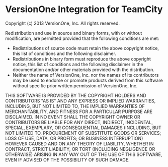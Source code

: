 # VersionOne Integration for TeamCity
Copyright (c) 2013 VersionOne, Inc.
All rights reserved.

Redistribution and use in source and binary forms, with or without 
modification, are permitted provided that the following conditions are 
met:

* Redistributions of source code must retain the above copyright 
  notice, this list of conditions and the following disclaimer.
* Redistributions in binary form must reproduce the above copyright 
  notice, this list of conditions and the following disclaimer in the 
  documentation and/or other materials provided with the distribution.
* Neither the name of VersionOne, Inc. nor the names of its 
  contributors may be used to endorse or promote products derived from 
  this software without specific prior written permission of 
  VersionOne, Inc.

THIS SOFTWARE IS PROVIDED BY THE COPYRIGHT HOLDERS AND 
CONTRIBUTORS "AS IS" AND ANY EXPRESS OR IMPLIED WARRANTIES, 
INCLUDING, BUT NOT LIMITED TO, THE IMPLIED WARRANTIES OF 
MERCHANTABILITY, AND FITNESS FOR A PARTICULAR PURPOSE ARE 
DISCLAIMED. IN NO EVENT SHALL THE COPYRIGHT OWNER OR CONTRIBUTORS
BE LIABLE FOR ANY DIRECT, INDIRECT, INCIDENTAL, SPECIAL, 
EXEMPLARY, OR CONSEQUENTIAL DAMAGES (INCLUDING, BUT NOT LIMITED 
TO, PROCUREMENT OF SUBSTITUTE GOODS OR SERVICES; LOSS OF USE, 
DATA, OR PROFITS; OR BUSINESS INTERRUPTION) HOWEVER CAUSED AND ON 
ANY THEORY OF LIABILITY, WHETHER IN CONTRACT, STRICT LIABILITY, OR 
TORT (INCLUDING NEGLIGENCE OR OTHERWISE) ARISING IN ANY WAY OUT OF 
THE USE OF THIS SOFTWARE, EVEN IF ADVISED OF THE POSSIBILITY OF 
SUCH DAMAGE.